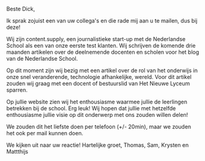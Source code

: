 Beste Dick,

Ik sprak zojuist een van uw collega's en die rade mij aan u te mailen, dus bij deze!

Wij zijn content.supply, een journalistieke start-up met de Nederlandse School als een van onze eerste test klanten. Wij schrijven de komende drie maanden artikelen over de deelnemende docenten en scholen voor het blog van de Nederlandse School.

Op dit moment zijn wij bezig met een artikel over de rol van het onderwijs in onze snel veranderende, technologie afhankelijke, wereld. Voor dit artikel zouden wij graag met een docent of bestuurslid van Het Nieuwe Lyceum sparren.

Op jullie website zien wij het enthousiasme waarmee jullie de leerlingen betrekken bij de school. Erg leuk! Wij hopen dat jullie met hetzelfde enthousiasme jullie visie op dit onderwerp met ons zouden willen delen!

We zouden dit het liefste doen per telefoon (+/- 20min), maar we zouden het ook per mail kunnen doen.

We kijken uit naar uw reactie!
Hartelijke groet,
Thomas, Sam, Krysten en Mattthijs
